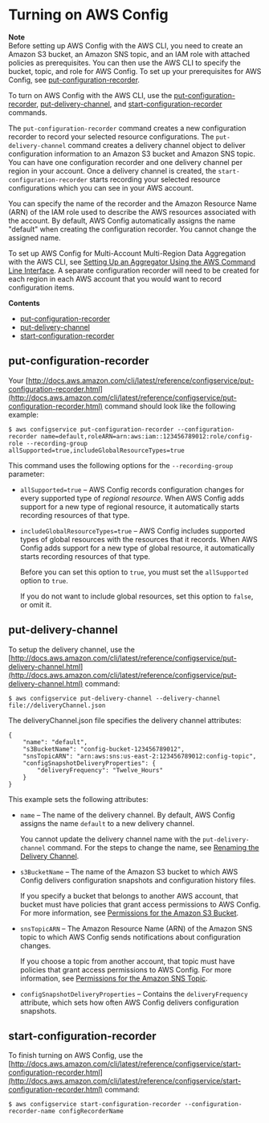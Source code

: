 # Turning on AWS Config<a name="gs-cli-subscribe"></a>

**Note**  
Before setting up AWS Config with the AWS CLI, you need to create an Amazon S3 bucket, an Amazon SNS topic, and an IAM role with attached policies as prerequisites\. You can then use the AWS CLI to specify the bucket, topic, and role for AWS Config\. To set up your prerequisites for AWS Config, see [put\-configuration\-recorder](https://docs.aws.amazon.com/config/latest/developerguide/gs-cli-prereq.html)\.

To turn on AWS Config with the AWS CLI, use the [put\-configuration\-recorder](https://docs.aws.amazon.com/cli/latest/reference/configservice/put-configuration-recorder.html), [put\-delivery\-channel](https://docs.aws.amazon.com/cli/latest/reference/configservice/put-delivery-channel.html), and [start\-configuration\-recorder](https://docs.aws.amazon.com/cli/latest/reference/configservice/start-configuration-recorder.html) commands\.

The `put-configuration-recorder` command creates a new configuration recorder to record your selected resource configurations\. The `put-delivery-channel` command creates a delivery channel object to deliver configuration information to an Amazon S3 bucket and Amazon SNS topic\. You can have one configuration recorder and one delivery channel per region in your account\. Once a delivery channel is created, the `start-configuration-recorder` starts recording your selected resource configurations which you can see in your AWS account\.

You can specify the name of the recorder and the Amazon Resource Name \(ARN\) of the IAM role used to describe the AWS resources associated with the account\. By default, AWS Config automatically assigns the name "default" when creating the configuration recorder\. You cannot change the assigned name\.

To set up AWS Config for Multi\-Account Multi\-Region Data Aggregation with the AWS CLI, see [Setting Up an Aggregator Using the AWS Command Line Interface](https://docs.aws.amazon.com/config/latest/developerguide/set-up-aggregator-cli.html)\. A separate configuration recorder will need to be created for each region in each AWS account that you would want to record configuration items\.

**Contents**
+ [put\-configuration\-recorder](#gs-cli-subscribe-put-configuration-recorder)
+ [put\-delivery\-channel](#gs-cli-subscribe-put-delivery-channel)
+ [start\-configuration\-recorder](#gs-cli-subscribe-start-configuration-recorder)

## put\-configuration\-recorder<a name="gs-cli-subscribe-put-configuration-recorder"></a>

Your [http://docs.aws.amazon.com/cli/latest/reference/configservice/put-configuration-recorder.html](http://docs.aws.amazon.com/cli/latest/reference/configservice/put-configuration-recorder.html) command should look like the following example:

```
$ aws configservice put-configuration-recorder --configuration-recorder name=default,roleARN=arn:aws:iam::123456789012:role/config-role --recording-group allSupported=true,includeGlobalResourceTypes=true
```

This command uses the following options for the `--recording-group` parameter:
+ `allSupported=true` – AWS Config records configuration changes for every supported type of *regional resource*\. When AWS Config adds support for a new type of regional resource, it automatically starts recording resources of that type\.
+ `includeGlobalResourceTypes=true` – AWS Config includes supported types of global resources with the resources that it records\. When AWS Config adds support for a new type of global resource, it automatically starts recording resources of that type\.

  Before you can set this option to `true`, you must set the `allSupported` option to `true`\.

  If you do not want to include global resources, set this option to `false`, or omit it\.

## put\-delivery\-channel<a name="gs-cli-subscribe-put-delivery-channel"></a>

To setup the delivery channel, use the [http://docs.aws.amazon.com/cli/latest/reference/configservice/put-delivery-channel.html](http://docs.aws.amazon.com/cli/latest/reference/configservice/put-delivery-channel.html) command:

```
$ aws configservice put-delivery-channel --delivery-channel file://deliveryChannel.json
```

The deliveryChannel\.json file specifies the delivery channel attributes:

```
{
    "name": "default",
    "s3BucketName": "config-bucket-123456789012",
    "snsTopicARN": "arn:aws:sns:us-east-2:123456789012:config-topic",
    "configSnapshotDeliveryProperties": {
        "deliveryFrequency": "Twelve_Hours"
    }
}
```

This example sets the following attributes:
+ `name` – The name of the delivery channel\. By default, AWS Config assigns the name `default` to a new delivery channel\.

  You cannot update the delivery channel name with the `put-delivery-channel` command\. For the steps to change the name, see [Renaming the Delivery Channel](manage-delivery-channel.md#update-dc-rename)\.
+ `s3BucketName` – The name of the Amazon S3 bucket to which AWS Config delivers configuration snapshots and configuration history files\.

  If you specify a bucket that belongs to another AWS account, that bucket must have policies that grant access permissions to AWS Config\. For more information, see [Permissions for the Amazon S3 Bucket](s3-bucket-policy.md)\.
+ `snsTopicARN` – The Amazon Resource Name \(ARN\) of the Amazon SNS topic to which AWS Config sends notifications about configuration changes\.

  If you choose a topic from another account, that topic must have policies that grant access permissions to AWS Config\. For more information, see [Permissions for the Amazon SNS Topic](sns-topic-policy.md)\.
+ `configSnapshotDeliveryProperties` – Contains the `deliveryFrequency` attribute, which sets how often AWS Config delivers configuration snapshots\.

## start\-configuration\-recorder<a name="gs-cli-subscribe-start-configuration-recorder"></a>

To finish turning on AWS Config, use the [http://docs.aws.amazon.com/cli/latest/reference/configservice/start-configuration-recorder.html](http://docs.aws.amazon.com/cli/latest/reference/configservice/start-configuration-recorder.html) command:

```
$ aws configservice start-configuration-recorder --configuration-recorder-name configRecorderName
```